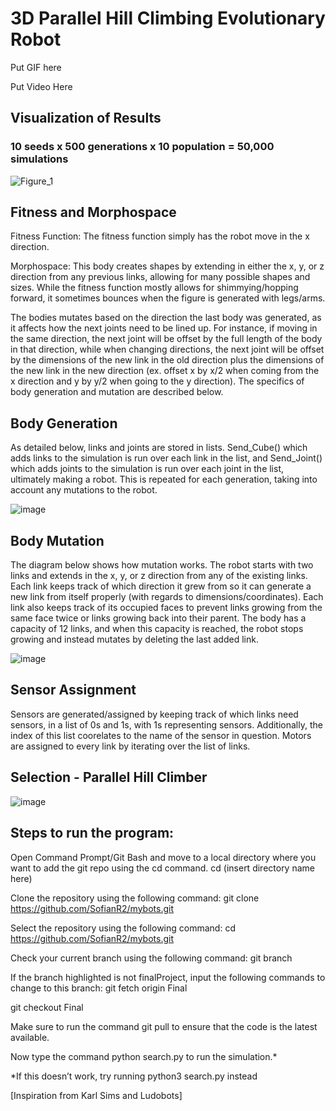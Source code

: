 # 3D Parallel Hill Climbing Evolutionary Robot

Put GIF here

Put Video Here

## Visualization of Results
### 10 seeds x 500 generations x 10 population = 50,000 simulations

![Figure_1](https://user-images.githubusercontent.com/103147652/224849475-b6fa0add-d7cc-466d-b8d6-61e913f30c9a.png)

## Fitness and Morphospace

Fitness Function: The fitness function simply has the robot move in the x direction.

Morphospace: This body creates shapes by extending in either the x, y, or z direction from any previous links, allowing for many possible shapes and sizes. While the fitness function mostly allows for shimmying/hopping forward, it sometimes bounces when the figure is generated with legs/arms. 

The bodies mutates based on the direction the last body was generated, as it affects how the next joints need to be lined up. For instance, if moving in the same direction, the next joint will be offset by the full length of the body in that direction, while when changing directions, the next joint will be offset by the dimensions of the new link in the old direction plus the dimensions of the new link in the new direction (ex. offset x by x/2 when coming from the x direction and y by y/2 when going to the y direction). The specifics of body generation and mutation are described below. 

## Body Generation

As detailed below, links and joints are stored in lists. Send_Cube() which adds links to the simulation is run over each link in the list, and Send_Joint() which adds joints to the simulation is run over each joint in the list, ultimately making a robot. This is repeated for each generation, taking into account any mutations to the robot. 

![image](https://user-images.githubusercontent.com/103147652/224840520-6b693645-5cdf-4bc9-a0c1-1c8b9d2ad5e9.png)


## Body Mutation

The diagram below shows how mutation works.
The robot starts with two links and extends in the x, y, or z direction from any of the existing links. Each link keeps track of which direction it grew from so it can generate a new link from itself properly (with regards to dimensions/coordinates). Each link also keeps track of its occupied faces to prevent links growing from the same face twice or links growing back into their parent. The body has a capacity of 12 links, and when this capacity is reached, the robot stops growing and instead mutates by deleting the last added link. 

![image](https://user-images.githubusercontent.com/103147652/224819166-bd374676-e55e-452c-8142-0d8a8848ae80.png)

## Sensor Assignment
Sensors are generated/assigned by keeping track of which links need sensors, in a list of 0s and 1s, with 1s representing sensors. Additionally, the index of this list coorelates to the name of the sensor in question. Motors are assigned to every link by iterating over the list of links. 

## Selection - Parallel Hill Climber

![image](https://user-images.githubusercontent.com/103147652/224837539-681611e4-14e2-43c3-9a78-5ba3e92da195.png)

## Steps to run the program: 
Open Command Prompt/Git Bash and move to a local directory where you want to add the git repo using the cd command. cd (insert directory name here)

Clone the repository using the following command: git clone https://github.com/SofianR2/mybots.git

Select the repository using the following command: cd https://github.com/SofianR2/mybots.git

Check your current branch using the following command: git branch

If the branch highlighted is not finalProject, input the following commands to change to this branch: git fetch origin Final

git checkout Final

Make sure to run the command git pull to ensure that the code is the latest available.

Now type the command python search.py to run the simulation.* 

*If this doesn’t work, try running python3 search.py instead

[Inspiration from Karl Sims and Ludobots]
